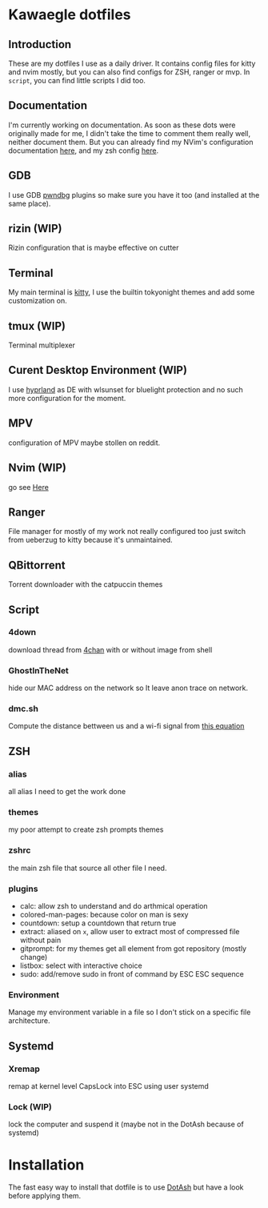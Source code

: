 # Kawaegle dotfiles

## Introduction
These are my dotfiles I use as a daily driver. It contains config files for kitty and nvim mostly, but you can also find configs for ZSH, ranger or mvp. In `script`, you can find little scripts I did too.

## Documentation
I'm currently working on documentation. As soon as these dots were originally made for me, I didn't take the time to comment them really well, neither document them.
But you can already find my NVim's configuration documentation [here](nvim/README.md), and my zsh config [here](zsh/README.md).

## GDB
I use GDB [pwndbg](https://github.com/pwndbg/pwndbg) plugins so make sure you have it too (and installed at the same place).

## rizin (WIP)
Rizin configuration that is maybe effective on cutter

## Terminal
My main terminal is [kitty](https://github.com/kovidgoyal/kitty), I use the builtin tokyonight themes and add some customization on. 

## tmux (WIP)
Terminal multiplexer

## Curent Desktop Environment (WIP)
I use [hyprland](https://github.com/hyprwm/Hyprland) as DE with wlsunset for bluelight protection and no such more configuration for the moment.

## MPV
configuration of MPV maybe stollen on reddit.

## Nvim (WIP)
go see [Here](nvim/README.md) 

## Ranger
File manager for mostly of my work not really configured too just switch from ueberzug to kitty because it's unmaintained.

## QBittorrent
Torrent downloader with the catpuccin themes

## Script
### 4down
download thread from [4chan](https://4chan.org) with or without image from shell
### GhostInTheNet
hide our MAC address on the network so It leave anon trace on network.
### dmc.sh
Compute the distance bettween us and a wi-fi signal from [this equation](https://raw.githubusercontent.com/cryptolok/DMC/master/formula.png)

## ZSH
### alias
all alias I need to get the work done
### themes
my poor attempt to create zsh prompts themes
### zshrc
the main zsh file that source all other file I need.
### plugins
- calc: allow zsh to understand and do arthmical operation
- colored-man-pages: because color on man is sexy
- countdown: setup a countdown that return true
- extract: aliased on `x`, allow user to extract most of compressed file without pain
- gitprompt: for my themes get all element from got repository (mostly change)
- listbox: select with interactive choice
- sudo: add/remove sudo in front of command by ESC ESC sequence
### Environment
Manage my environment variable in a file so I don't stick on a specific file architecture.

## Systemd
### Xremap
remap at kernel level CapsLock into ESC using user systemd
### Lock (WIP)
lock the computer and suspend it (maybe not in the DotAsh because of systemd)

# Installation
The fast easy way to install that dotfile is to use
[DotAsh](https://github.com/oppaiweeb/dotash) but have a look before applying them.
